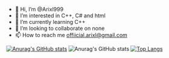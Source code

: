 - 👋 Hi, I’m @Arixl999
- 👀 I’m interested in C++, C# and html
- 🌱 I’m currently learning C++
- 💞️ I’m looking to collaborate on none
- 📫 How to reach me offiicial.arixl@gmail.com

<!---
Arixl999/Arixl999 is a ✨ special ✨ repository because its `README.md` (this file) appears on your GitHub profile.
You can click the Preview link to take a look at your changes.
--->

[![Anurag's GitHub stats](https://github-readme-stats.vercel.app/api?username=Arixl999)](https://github.com/anuraghazra/github-readme-stats)
![Anurag's GitHub stats](https://github-readme-stats.vercel.app/api?username=Arixl999&show_icons=true&theme=radical)
[![Top Langs](https://github-readme-stats.vercel.app/api/top-langs/?username=Arixl999)](https://github.com/anuraghazra/github-readme-stats)
